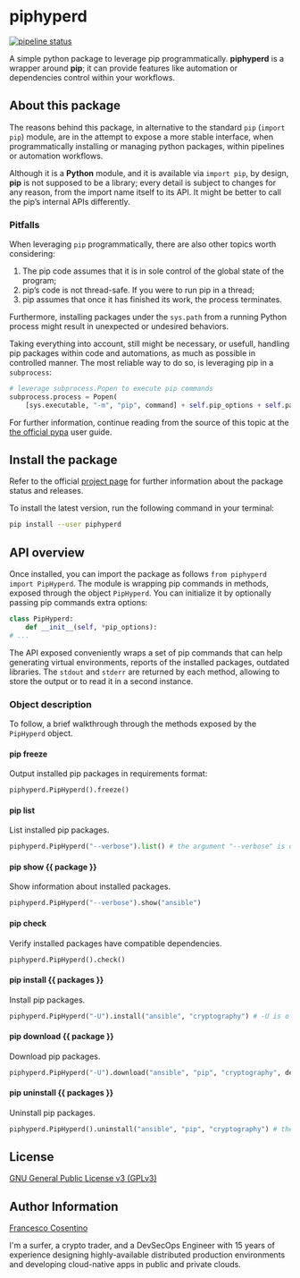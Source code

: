 # piphyperd

[![pipeline status](https://gitlab.com/hyperd/piphyperd/badges/master/pipeline.svg)](https://gitlab.com/hyperd/piphyperd/commits/master)

A simple python package to leverage pip programmatically.
**piphyperd** is a wrapper around **pip**; it can provide features like automation or dependencies control within your workflows.

## About this package

The reasons behind this package, in alternative to the standard `pip` (`import pip`) module, are in the attempt to expose a more stable interface, when programmatically installing or managing python packages, within pipelines or automation workflows.

Although it is a **Python** module, and it is available via `import pip`, by design, **pip** is not supposed to be a library; every detail is subject to changes for any reason, from the import name itself to its API. It might be better to call the pip’s internal APIs differently.

### Pitfalls

When leveraging `pip` programmatically, there are also other topics worth considering:

1. The pip code assumes that it is in sole control of the global state of the program;
2. pip’s code is not thread-safe. If you were to run pip in a thread;
3. pip assumes that once it has finished its work, the process terminates.

Furthermore, installing packages under the `sys.path` from a running Python process might result in unexpected or undesired behaviors.

Taking everything into account, still might be necessary, or usefull, handling pip packages within code and automations, as much as possible in controlled manner. The most reliable way to do so, is leveraging pip in a `subprocess`:

```python
# leverage subprocess.Popen to execute pip commands
subprocess.process = Popen(
    [sys.executable, "-m", "pip", command] + self.pip_options + self.packages + self.command_args, stdout=PIPE, stderr=PIPE)
```

For further information, continue reading from the source of this topic at the [the official pypa](https://pip.pypa.io/en/latest/user_guide/#using-pip-from-your-program) user guide.

## Install the package

Refer to the official [project page](https://pypi.org/project/piphyperd/) for further information about the package status and releases.

To install the latest version, run the following command in your terminal:

```bash
pip install --user piphyperd
```

## API overview

Once installed, you can import the package as follows `from piphyperd import PipHyperd`.
The module is wrapping pip commands in methods, exposed through the object `PipHyperd`. You can initialize it by optionally passing pip commands extra options:

```python
class PipHyperd:
    def __init__(self, *pip_options):
# ...
```

The API exposed conveniently wraps a set of pip commands that can help generating virtual environments, reports of the installed packages, outdated libraries. The `stdout` and `stderr` are returned by each method, allowing to store the output or to read it in a second instance.

### Object description

To follow, a brief walkthrough through the methods exposed by the `PipHyperd` object.

#### pip freeze

Output installed pip packages in requirements format:

```python
piphyperd.PipHyperd().freeze()
```

#### pip list

List installed pip packages.

```python
piphyperd.PipHyperd("--verbose").list() # the argument "--verbose" is of course optional
```

#### pip show {{ package }}

Show information about installed packages.

```python
piphyperd.PipHyperd("--verbose").show("ansible")
```

#### pip check

Verify installed packages have compatible dependencies.

```python
piphyperd.PipHyperd().check()
```

#### pip install {{ packages }}

Install pip packages.

```python
piphyperd.PipHyperd("-U").install("ansible", "cryptography") # -U is of course optional, set here as example
```

#### pip download {{ package }}

Download pip packages.

```python
piphyperd.PipHyperd("-U").download("ansible", "pip", "cryptography", destination="/your/path/here") # the destination argument is optional
```

#### pip uninstall {{ packages }}

Uninstall pip packages.

```python
piphyperd.PipHyperd().uninstall("ansible", "pip", "cryptography") # the destination argument is optional
```

## License

[GNU General Public License v3 (GPLv3)](https://gitlab.com/hyperd/piphyperd/blob/master/LICENSE)

## Author Information

[Francesco Cosentino](https://www.linkedin.com/in/francesco-cosentino/)

I'm a surfer, a crypto trader, and a DevSecOps Engineer with 15 years of experience designing highly-available distributed production environments and developing cloud-native apps in public and private clouds.
